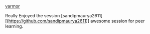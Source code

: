 [varmor](http://github.com/varmor)

Really Enjoyed the session
[sandipmaurya2611] [(https://github.com/sandipmaurya2611)]
awesome session for peer learning.
